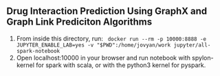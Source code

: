 ## Drug Interaction Prediction Using GraphX and Graph Link Prediciton Algorithms 

1. From inside this directory, run: ` docker run --rm -p 10000:8888 -e JUPYTER_ENABLE_LAB=yes -v "$PWD":/home/jovyan/work jupyter/all-spark-notebook`
2. Open localhost:10000 in your browser and run notebook with spylon-kernel for spark with scala, or with the python3 kernel for pyspark.
